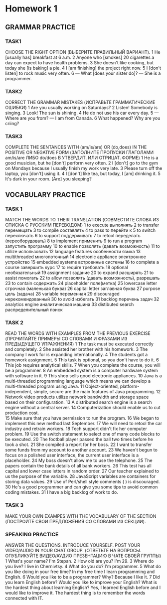# Homework 1
## GRAMMAR PRACTICE
### TASK1
CHOOSE THE RIGHT OPTION (ВЫБЕРИТЕ ПРАВИЛЬНЫЙ ВАРИАНТ).
1 He [usually has] breakfast at 6 a.m.
2 Anyone who [smokes] 20 cigarettes a day can expect to have health problems.
3 She doesn't like cooking, but today she [is baking] a pie.
4 I [am finishing] the project right now.
5 I [don't listen] to rock music very often.
6  — What [does your sister do]?
— She is a programmer.

### TASK2
CORRECT THE GRAMMAR MISTAKES (ИСПРАВЬТЕ ГРАММАТИЧЕСКИЕ ОШИБКИ)
1 Are you usually working on Saturdays?
2 Listen! Somebody is singing.
3 Look! The sun is shining.
4 He do not use his car every day.
5 — Where are you from?
— I am from Canada.
6 What happened? Why are you criing?

### TASK3
COMPLETE THE SENTANCES WITH (am/is/are) OR (do,does) IN THE POSITIVE OR NEGATIVE FORM (ЗАПОЛНИТЕ ПРОПУСКИ ГЛАГОЛАМИ am/is/are ЛИБО do/does В УТВЕРДИТ. ИЛИ ОТРИЦАТ. ФОРМЕ)
1 He is a good musician, but he [don't] perform very often.
2 I [don't] go to the gym on Mondays because I usually finish my work very late.
3 Please turn off the laptop, you [don't] using it.
4 I [don't] like tea, but today, I [am] drinking it.
5 It's dark in your room. [Are] you sleeping?


## VOCABULARY PRACTICE
### TASK 1
MATCH THE WORDS TO THEIR TRANSLATION (СОВМЕСТИТЕ СЛОВА ИЗ СПИСКА С РУССКИМ ПЕРЕВОДОМ)
1 to execute                выполнять
2 to transfer               перемещать
3 to compile                составлять
4 to pass to                перейти к
5 to switch                 переключать
6 to support                поддерживать
7 to retool                 переделать (переоборудовать)
8 to implement                                             применить
9 to run a program          запустить программу
10 to enable                позволять (давать возможность)
11 to utilize               использовать
12 language features        особенности языка
13 multithreaded            многопоточный
14 electronic appliance     электронное устройство
15 embedded systems         встроенные системы
16 to complete a course     завершить курс
17 to require               требовать
18 optional                 необязательный
19 assignment               задание
20 to expand                расширять
21 to assist                помогать
22 to allow                 позволять (давать возможность), разрешать
23 to contain               содержать
24 placeholder              поле(метка)
25 lowercase letter         строчная (маленькая буква)
26 capital letter           заглавная буква
27 purpose                  цель (задача)
28 variable                 переменная
29 discouraged                          нерекомендованный
30 to avoid                 избегать
31 backlog                  перечень задач
32 analytics engine         аналитическая машина
33 distibuted search        распределительный поиск
 


### TASK 2
READ THE WORDS WITH EXAMPLES FROM THE PREVIOUS EXERCISE (ПРОЧИТАЙТЕ ПРИМЕРЫ СО СЛОВАМИ И ФРАЗАМИ ИЗ ПРЕДЫДУЩЕГО УПРАЖНЕНИЯ) 
1 The task must be executed correctly and completely. 
2 She assisted her brother with his homework. 
3 The company I work for is expanding internationally.
4 The students got a homework assignment.
5 This task is optional, so you don't have to do it. 
6 This job requires analytical skills.
7 When you complete the course, you will be a programmer. 
8 An embedded system is a computer hardware system with software in it.
9 This shop sells good electronic appliances. 
10 Java is a multi-threaded programming language which means we can develop a multi-threaded program using Java.
11 Object-oriented, platform-independent, simple, secure are the main features of Java programming. 
12 Network video products utilize network bandwidth and storage space based on their configuration. 
13  A distributed search engine is a search engine without a central server.
14 Computerization should enable us to cut production cost.  
15 Make sure that you have permission to run the program. 
16 We began to implement this new method last September.
17  We will need to retool the car industry and retrain workers. 
18 Tech support didn't fix her computer problem.
19 Use the switch statement to select one of many code blocks to be executed.
20 The football player passed the ball two times before he took a shot. 
21 She compiled a report for her boss. 
22  I want to transfer some funds from my account to another account.
23 We haven't begun to focus on a polished user interface, the current user interface is a placeholder.
24 My boss doesn't allow me to use the telephone.
25 The papers contain the bank details of all bank workers.
26 This test has all capital and lower case letters in random order.
27 Our teacher explained to us the purpose of the variable. 
28 JavaScript variables are containers for storing data values.
29 Use of Perl/shell style comments ( ) is discouraged.
30 He's a good programmer and can give you some tips to avoid common coding mistakes. 
31 I have a big backlog of work to do.

### TASK 3
MAKE YOUR OWN EXAMPES WITH THE VOCABULARY OF THE SECTION (ПОСТРОЙТЕ СВОИ ПРЕДЛОЖЕНИЯ СО СЛОВАМИ ИЗ СЕКЦИИ). 


### SPEAKING PRACTICE
ANSWER THE QUESTIONS. INTRODUCE YOURSELF. POST YOUR VIDEO/AUDIO IN YOUR CHAT GROUP. (ОТВЕТЬТЕ НА ВОПРОСЫ. ОПУБЛИКУЙТЕ ВИДЕО/АУДИО ПРЕЗЕНТАЦИЮ В ЧАТЕ СВОЕЙ ГРУППЫ)
1 What's your name? I'm Stepan. 
2 How old are you? I'm 29.
3 Where do you live? I live in Chernivtsy.
4 What do you do? I'm programmer.
5 What do you like doing in your free time? In my free time I learn programming and English.
6 Would you like to be a programmer? Why? Because I like it.
7 Did you learn English before? Would you like to improve your English? What is the hardest thing about learning English? Yes, I learned English before and I would like to improve it. The hardest thing is to remember the words connected with IT.

